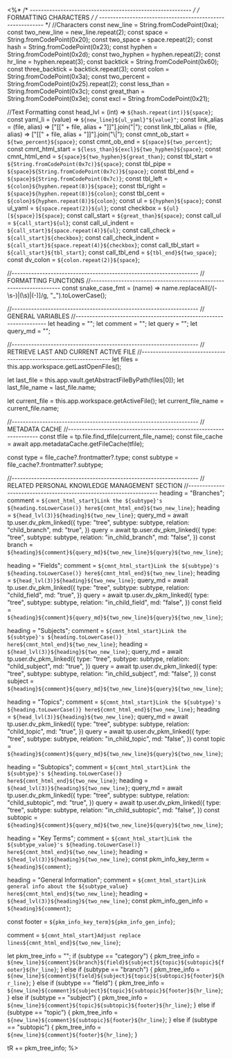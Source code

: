 <%*
/* ---------------------------------------------------------- */
/*                    FORMATTING CHARACTERS                   */
/* ---------------------------------------------------------- */
//Characters
const new_line = String.fromCodePoint(0xa);
const two_new_line = new_line.repeat(2);
const space = String.fromCodePoint(0x20);
const two_space = space.repeat(2);
const hash = String.fromCodePoint(0x23);
const hyphen = String.fromCodePoint(0x2d);
const two_hyphen = hyphen.repeat(2);
const hr_line = hyphen.repeat(3);
const backtick = String.fromCodePoint(0x60);
const three_backtick = backtick.repeat(3);
const colon = String.fromCodePoint(0x3a);
const two_percent = String.fromCodePoint(0x25).repeat(2);
const less_than = String.fromCodePoint(0x3c);
const great_than = String.fromCodePoint(0x3e);
const excl = String.fromCodePoint(0x21);

//Text Formatting
const head_lvl = (int) => `${hash.repeat(int)}${space}`;
const yaml_li = (value) => `${new_line}${ul_yaml}"${value}"`;
const link_alias = (file, alias) => ["[[" + file, alias + "]]"].join("|");
const link_tbl_alias = (file, alias) => ["[[" + file, alias + "]]"].join("\\|");
const cmnt_ob_start = `${two_percent}${space}`;
const cmnt_ob_end = `${space}${two_percent}`;
const cmnt_html_start = `${less_than}${excl}${two_hyphen}${space}`;
const cmnt_html_end = `${space}${two_hyphen}${great_than}`;
const tbl_start = `${String.fromCodePoint(0x7c)}${space}`;
const tbl_pipe = `${space}${String.fromCodePoint(0x7c)}${space}`;
const tbl_end = `${space}${String.fromCodePoint(0x7c)}`;
const tbl_left = `${colon}${hyphen.repeat(8)}${space}`;
const tbl_right = `${space}${hyphen.repeat(8)}${colon}`;
const tbl_cent = `${colon}${hyphen.repeat(8)}${colon}`;
const ul = `${hyphen}${space}`;
const ul_yaml = `${space.repeat(2)}${ul}`;
const checkbox = `${ul}[${space}]${space}`;
const call_start = `${great_than}${space}`;
const call_ul = `${call_start}${ul}`;
const call_ul_indent = `${call_start}${space.repeat(4)}${ul}`;
const call_check = `${call_start}${checkbox}`;
const call_check_indent = `${call_start}${space.repeat(4)}${checkbox}`;
const call_tbl_start = `${call_start}${tbl_start}`;
const call_tbl_end = `${tbl_end}${two_space}`;
const dv_colon = `${colon.repeat(2)}${space}`;

//-------------------------------------------------------------------
// FORMATTING FUNCTIONS
//-------------------------------------------------------------------
const snake_case_fmt = (name) =>
  name.replaceAll(/(\-\s\-)|(\s)|(\-)]/g, "_").toLowerCase();

//-------------------------------------------------------------------
// GENERAL VARIABLES
//-------------------------------------------------------------------
let heading = "";
let comment = "";
let query = "";
let query_md = "";

//-------------------------------------------------------------------
// RETRIEVE LAST AND CURRENT ACTIVE FILE
//-------------------------------------------------------------------
let files = this.app.workspace.getLastOpenFiles();

let last_file = this.app.vault.getAbstractFileByPath(files[0]);
let last_file_name = last_file.name;

let current_file = this.app.workspace.getActiveFile();
let current_file_name = current_file.name;

//-------------------------------------------------------------------
// METADATA CACHE
//-------------------------------------------------------------------
const tfile = tp.file.find_tfile(current_file_name);
const file_cache = await app.metadataCache.getFileCache(tfile);

const type = file_cache?.frontmatter?.type;
const subtype = file_cache?.frontmatter?.subtype;

//-------------------------------------------------------------------
// RELATED PERSONAL KNOWLEDGE MANAGEMENT SECTION
//-------------------------------------------------------------------
heading = "Branches";
comment = `${cmnt_html_start}Link the ${subtype}'s ${heading.toLowerCase()} here${cmnt_html_end}${two_new_line}`;
heading = `${head_lvl(3)}${heading}${two_new_line}`;
query_md = await tp.user.dv_pkm_linked({
  type: "tree",
  subtype: subtype,
  relation: "child_branch",
  md: "true",
})
query = await tp.user.dv_pkm_linked({
  type: "tree",
  subtype: subtype,
  relation: "in_child_branch",
  md: "false",
})
const branch = `${heading}${comment}${query_md}${two_new_line}${query}${two_new_line}`;

heading = "Fields";
comment = `${cmnt_html_start}Link the ${subtype}'s ${heading.toLowerCase()} here${cmnt_html_end}${two_new_line}`;
heading = `${head_lvl(3)}${heading}${two_new_line}`;
query_md = await tp.user.dv_pkm_linked({
  type: "tree",
  subtype: subtype,
  relation: "child_field",
  md: "true",
})
query = await tp.user.dv_pkm_linked({
  type: "tree",
  subtype: subtype,
  relation: "in_child_field",
  md: "false",
})
const field = `${heading}${comment}${query_md}${two_new_line}${query}${two_new_line}`;

heading = "Subjects";
comment = `${cmnt_html_start}Link the ${subtype}'s ${heading.toLowerCase()} here${cmnt_html_end}${two_new_line}`;
heading = `${head_lvl(3)}${heading}${two_new_line}`;
query_md = await tp.user.dv_pkm_linked({
  type: "tree",
  subtype: subtype,
  relation: "child_subject",
  md: "true",
})
query = await tp.user.dv_pkm_linked({
  type: "tree",
  subtype: subtype,
  relation: "in_child_subject",
  md: "false",
})
const subject = `${heading}${comment}${query_md}${two_new_line}${query}${two_new_line}`;

heading = "Topics";
comment = `${cmnt_html_start}Link the ${subtype}'s ${heading.toLowerCase()} here${cmnt_html_end}${two_new_line}`;
heading = `${head_lvl(3)}${heading}${two_new_line}`;
query_md = await tp.user.dv_pkm_linked({
  type: "tree",
  subtype: subtype,
  relation: "child_topic",
  md: "true",
})
query = await tp.user.dv_pkm_linked({
  type: "tree",
  subtype: subtype,
  relation: "in_child_topic",
  md: "false",
})
const topic = `${heading}${comment}${query_md}${two_new_line}${query}${two_new_line}`;

heading = "Subtopics";
comment = `${cmnt_html_start}Link the ${subtype}'s ${heading.toLowerCase()} here${cmnt_html_end}${two_new_line}`;
heading = `${head_lvl(3)}${heading}${two_new_line}`;
query_md = await tp.user.dv_pkm_linked({
  type: "tree",
  subtype: subtype,
  relation: "child_subtopic",
  md: "true",
})
query = await tp.user.dv_pkm_linked({
  type: "tree",
  subtype: subtype,
  relation: "in_child_subtopic",
  md: "false",
})
const subtopic = `${heading}${comment}${query_md}${two_new_line}${query}${two_new_line}`;

heading = "Key Terms";
comment = `${cmnt_html_start}Link the ${subtype_value}'s ${heading.toLowerCase()} here${cmnt_html_end}${two_new_line}`;
heading = `${head_lvl(3)}${heading}${two_new_line}`;
const pkm_info_key_term = `${heading}${comment}`;

heading = "General Information";
comment = `${cmnt_html_start}Link general info about the ${subtype_value} here${cmnt_html_end}${two_new_line}`;
heading = `${head_lvl(3)}${heading}${two_new_line}`;
const pkm_info_gen_info = `${heading}${comment}`;

const footer = `${pkm_info_key_term}${pkm_info_gen_info}`;

comment = `${cmnt_html_start}Adjust replace lines${cmnt_html_end}${two_new_line}`;

let pkm_tree_info = "";
if (subtype == "category") {
  pkm_tree_info = `${new_line}${comment}${branch}${field}${subject}${topic}${subtopic}${footer}${hr_line}`;
} else if (subtype == "branch") {
  pkm_tree_info = `${new_line}${comment}${field}${subject}${topic}${subtopic}${footer}${hr_line}`;
} else if (subtype == "field") {
  pkm_tree_info = `${new_line}${comment}${subject}${topic}${subtopic}${footer}${hr_line}`;
} else if (subtype == "subject") {
  pkm_tree_info = `${new_line}${comment}${topic}${subtopic}${footer}${hr_line}`;
} else if (subtype == "topic") {
  pkm_tree_info = `${new_line}${comment}${subtopic}${footer}${hr_line}`;
} else if (subtype == "subtopic") {
  pkm_tree_info = `${new_line}${comment}${footer}${hr_line}`;
}

tR += pkm_tree_info;
%>
